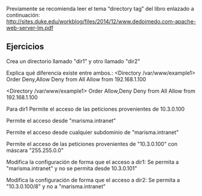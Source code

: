Previamente se recomienda leer el tema “directory tag” del libro enlazado a continuación:
http://sites.duke.edu/workblog/files/2014/12/www.dedoimedo.com-apache-web-server-lm.pdf

## Ejercicios
Crea un directorio llamado "dir1" y otro llamado "dir2"
	
Explica qué diferencia existe entre ambos.:
<Directory /var/www/example1>
Order Deny,Allow
Deny from All
Allow from 192.168.1.100
</Directory>


<Directory /var/www/example1>
Order Allow,Deny
Deny from All
Allow from 192.168.1.100
</Directory>

		
Para dir1
Permite el acceso de las peticiones provenientes de 10.3.0.100

Permite el acceso desde "marisma.intranet"

Permite el acceso desde cualquier subdominio de "marisma.intranet"

Permite el acceso de las peticiones provenientes de "10.3.0.100" con máscara "255.255.0.0"

Modifica la configuración de forma que el acceso a dir1:
Se permita a "marisma.intranet" y no se permita desde 10.3.0.101"
	
Modifica la configuración de forma que el acceso a dir2:
Se permita a "10.3.0.100/8" y no a "marisma.intranet"
